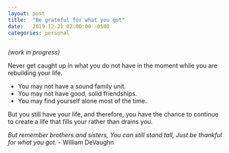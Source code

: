 ```yaml
---
layout: post
title:  "Be grateful for what you got"
date:   2019-12-21 02:00:00 -0500
categories: personal
---
```

*(work in progress)*

Never get caught up in what you do not have in the moment while you are rebuilding your life.

- You may not have a sound family unit.
- You may not have good, solid friendships.
- You may find yourself alone most of the time.

But you still have your life, and therefore, you have the chance to continue to create a life that fills your rather than drains you.

*But remember brothers and sisters, You can still stand tall, Just be thankful for what you got.* - William DeVaughn



